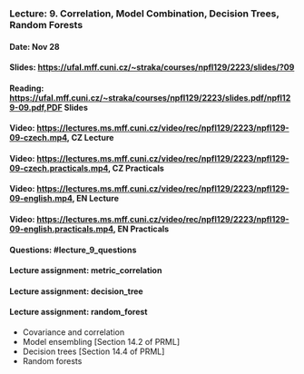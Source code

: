 ### Lecture: 9. Correlation, Model Combination, Decision Trees, Random Forests
#### Date: Nov 28
#### Slides: https://ufal.mff.cuni.cz/~straka/courses/npfl129/2223/slides/?09
#### Reading: https://ufal.mff.cuni.cz/~straka/courses/npfl129/2223/slides.pdf/npfl129-09.pdf,PDF Slides
#### Video: https://lectures.ms.mff.cuni.cz/video/rec/npfl129/2223/npfl129-09-czech.mp4, CZ Lecture
#### Video: https://lectures.ms.mff.cuni.cz/video/rec/npfl129/2223/npfl129-09-czech.practicals.mp4, CZ Practicals
#### Video: https://lectures.ms.mff.cuni.cz/video/rec/npfl129/2223/npfl129-09-english.mp4, EN Lecture
#### Video: https://lectures.ms.mff.cuni.cz/video/rec/npfl129/2223/npfl129-09-english.practicals.mp4, EN Practicals
#### Questions: #lecture_9_questions
#### Lecture assignment: metric_correlation
#### Lecture assignment: decision_tree
#### Lecture assignment: random_forest

- Covariance and correlation
- Model ensembling [Section 14.2 of PRML]
- Decision trees [Section 14.4 of PRML]
- Random forests

